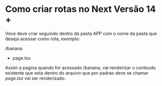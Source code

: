 # Como criar rotas no Next Versão 14 +

Voce deve criar seguindo dentro da pasta APP com o nome da pasta que deseja acessar como rota, exemplo:

/banana

- page.tsx

Assim a pagina quando for acessado /banana, vai renderizar o conteudo existente que esta dentro do arquivo que por padrao deve se chamar _page.tsx_ vai ser renderizado.

